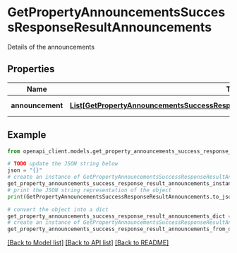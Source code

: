 # GetPropertyAnnouncementsSuccessResponseResultAnnouncements

Details of the announcements

## Properties

Name | Type | Description | Notes
------------ | ------------- | ------------- | -------------
**announcement** | [**List[GetPropertyAnnouncementsSuccessResponseResultAnnouncementsAnnouncementInner]**](GetPropertyAnnouncementsSuccessResponseResultAnnouncementsAnnouncementInner.md) | List of announcements | 

## Example

```python
from openapi_client.models.get_property_announcements_success_response_result_announcements import GetPropertyAnnouncementsSuccessResponseResultAnnouncements

# TODO update the JSON string below
json = "{}"
# create an instance of GetPropertyAnnouncementsSuccessResponseResultAnnouncements from a JSON string
get_property_announcements_success_response_result_announcements_instance = GetPropertyAnnouncementsSuccessResponseResultAnnouncements.from_json(json)
# print the JSON string representation of the object
print(GetPropertyAnnouncementsSuccessResponseResultAnnouncements.to_json())

# convert the object into a dict
get_property_announcements_success_response_result_announcements_dict = get_property_announcements_success_response_result_announcements_instance.to_dict()
# create an instance of GetPropertyAnnouncementsSuccessResponseResultAnnouncements from a dict
get_property_announcements_success_response_result_announcements_from_dict = GetPropertyAnnouncementsSuccessResponseResultAnnouncements.from_dict(get_property_announcements_success_response_result_announcements_dict)
```
[[Back to Model list]](../README.md#documentation-for-models) [[Back to API list]](../README.md#documentation-for-api-endpoints) [[Back to README]](../README.md)


